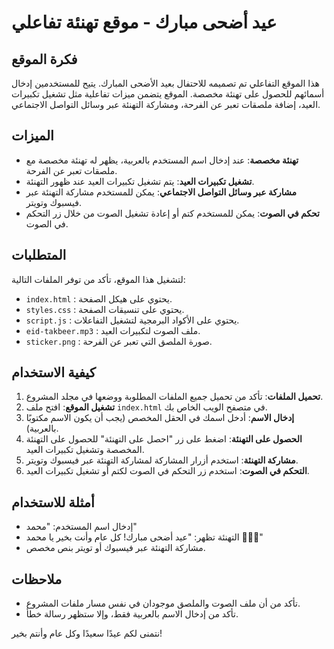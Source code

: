 # عيد أضحى مبارك - موقع تهنئة تفاعلي

## فكرة الموقع

هذا الموقع التفاعلي تم تصميمه للاحتفال بعيد الأضحى المبارك. يتيح للمستخدمين إدخال أسمائهم للحصول على تهنئة مخصصة. الموقع يتضمن ميزات تفاعلية مثل تشغيل تكبيرات العيد، إضافة ملصقات تعبر عن الفرحة، ومشاركة التهنئة عبر وسائل التواصل الاجتماعي.

## الميزات

- **تهنئة مخصصة**: عند إدخال اسم المستخدم بالعربية، يظهر له تهنئة مخصصة مع ملصقات تعبر عن الفرحة.
- **تشغيل تكبيرات العيد**: يتم تشغيل تكبيرات العيد عند ظهور التهنئة.
- **مشاركة عبر وسائل التواصل الاجتماعي**: يمكن للمستخدم مشاركة التهنئة عبر فيسبوك وتويتر.
- **تحكم في الصوت**: يمكن للمستخدم كتم أو إعادة تشغيل الصوت من خلال زر التحكم في الصوت.

## المتطلبات

لتشغيل هذا الموقع، تأكد من توفر الملفات التالية:

- `index.html` : يحتوي على هيكل الصفحة.
- `styles.css` : يحتوي على تنسيقات الصفحة.
- `script.js` : يحتوي على الأكواد البرمجية لتشغيل التفاعلات.
- `eid-takbeer.mp3` : ملف الصوت لتكبيرات العيد.
- `sticker.png` : صورة الملصق التي تعبر عن الفرحة.

## كيفية الاستخدام

1. **تحميل الملفات**: تأكد من تحميل جميع الملفات المطلوبة ووضعها في مجلد المشروع.
2. **تشغيل الموقع**: افتح ملف `index.html` في متصفح الويب الخاص بك.
3. **إدخال الاسم**: أدخل اسمك في الحقل المخصص (يجب أن يكون الاسم مكتوبًا بالعربية).
4. **الحصول على التهنئة**: اضغط على زر "احصل على التهنئة" للحصول على التهنئة المخصصة وتشغيل تكبيرات العيد.
5. **مشاركة التهنئة**: استخدم أزرار المشاركة لمشاركة التهنئة عبر فيسبوك وتويتر.
6. **التحكم في الصوت**: استخدم زر التحكم في الصوت لكتم أو تشغيل تكبيرات العيد.

## أمثلة للاستخدام

- إدخال اسم المستخدم: "محمد"
- التهنئة تظهر: "عيد أضحى مبارك! كل عام وأنت بخير يا محمد 🎉🐏🌙"
- مشاركة التهنئة عبر فيسبوك أو تويتر بنص مخصص.

## ملاحظات

- تأكد من أن ملف الصوت والملصق موجودان في نفس مسار ملفات المشروع.
- تأكد من إدخال الاسم بالعربية فقط، وإلا ستظهر رسالة خطأ.

نتمنى لكم عيدًا سعيدًا وكل عام وأنتم بخير!
